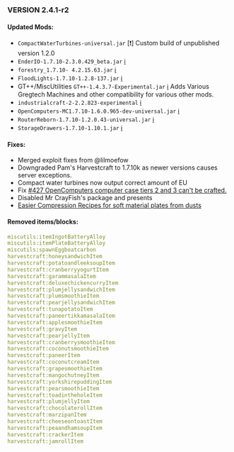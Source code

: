 ### VERSION 2.4.1-r2

#### Updated Mods:

* `CompactWaterTurbines-universal.jar` [:exclamation:] Custom build of unpublished version 1.2.0
* `EnderIO-1.7.10-2.3.0.429_beta.jar` [:information_source:](https://minecraft.curseforge.com/projects/ender-io/files/2322348)
* `forestry_1.7.10- 4.2.15.63.jar` [:information_source:](https://minecraft.curseforge.com/projects/forestry/files/2320118)
* `FloodLights-1.7.10-1.2.8-137.jar` [:information_source:](https://minecraft.curseforge.com/projects/floodlights/files/2320032)
* GT++/MiscUtilities `GT++-1.4.3.7-Experimental.jar`  [:information_source:](https://github.com/draknyte1/MiscUtilities/wiki) Adds Various Gregtech Machines and other compatibility for various other mods.
* `industrialcraft-2-2.2.823-experimental` [:information_source:](https://minecraft.curseforge.com/projects/industrial-craft/files/2319485)
* `OpenComputers-MC1.7.10-1.6.0.965-dev-universal.jar` [:information_source:](http://ci.cil.li/job/OpenComputers-dev-MC1.7.10/changes)
* `RouterReborn-1.7.10-1.2.0.43-universal.jar` [:information_source:](https://minecraft.curseforge.com/projects/router-reborn/files/2320429)
* `StorageDrawers-1.7.10-1.10.1.jar` [:information_source:](https://minecraft.curseforge.com/projects/storage-drawers/files/2320359)

#### Fixes:

* Merged exploit fixes from @lilmoefow
* Downgraded Pam's Harvestcraft to 1.7.10k as newer versions causes server exceptions.
* Compact water turbines now output correct amount of EU
* Fix [#427 OpenComputers computer case tiers 2 and 3 can't be crafted.](https://github.com/Beyond-Reality/BeyondRealityModPack/issues/427)
* Disabled Mr CrayFish's package and presents
* [Easier Compression Recipes for soft material plates from dusts](https://github.com/Beyond-Reality/BeyondRealityModPack/commit/4d51f8245da9020b75e5be79c455b81df277e642)

#### Removed items/blocks:

```YAML
miscutils:itemIngotBatteryAlloy
miscutils:itemPlateBatteryAlloy
miscutils:spawnEggboatcarbon
harvestcraft:honeysandwichItem
harvestcraft:potatoandleeksoupItem
harvestcraft:cranberryyogurtItem
harvestcraft:garammasalaItem
harvestcraft:deluxechickencurryItem
harvestcraft:plumjellysandwichItem
harvestcraft:plumsmoothieItem
harvestcraft:pearjellysandwichItem
harvestcraft:tunapotatoItem
harvestcraft:paneertikkamasalaItem
harvestcraft:applesmoothieItem
harvestcraft:gravyItem
harvestcraft:pearjellyItem
harvestcraft:cranberrysmoothieItem
harvestcraft:coconutsmoothieItem
harvestcraft:paneerItem
harvestcraft:coconutcreamItem
harvestcraft:grapesmoothieItem
harvestcraft:mangochutneyItem
harvestcraft:yorkshirepuddingItem
harvestcraft:pearsmoothieItem
harvestcraft:toadintheholeItem
harvestcraft:plumjellyItem
harvestcraft:chocolaterollItem
harvestcraft:marzipanItem
harvestcraft:cheeseontoastItem
harvestcraft:peaandhamsoupItem
harvestcraft:crackerItem
harvestcraft:jamrollItem
```
